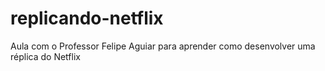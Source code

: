 # replicando-netflix
Aula com o Professor Felipe Aguiar para aprender como desenvolver uma réplica do Netflix
